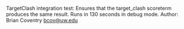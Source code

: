 TargetClash integration test: 
Ensures that the target_clash scoreterm produces the same result.
Runs in 130 seconds in debug mode.
Author: Brian Coventry bcov@uw.edu
